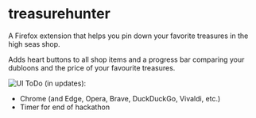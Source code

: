 # treasurehunter
A Firefox extension that helps you pin down your favorite treasures in the high seas shop.

Adds heart buttons to all shop items and a progress bar comparing your dubloons and the price of your favourite treasures.

![UI](https://cloud-jwdp2xf3l-hack-club-bot.vercel.app/0screenshot_2024-11-03_at_15.08.13.png)
ToDo (in updates):
 - Chrome (and Edge, Opera, Brave, DuckDuckGo, Vivaldi, etc.)
 - Timer for end of hackathon
